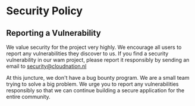 # Security Policy

## Reporting a Vulnerability

We value security for the project very highly. We encourage all users to report any vulnerabilities they discover to us.
If you find a security vulnerability in our wam project, please report it responsibly by sending an email to security@cloudnation.nl

At this juncture, we don't have a bug bounty program. We are a small team trying to solve a big problem. We urge you to report any vulnerabilities responsibly
so that we can continue building a secure application for the entire community.
